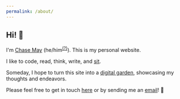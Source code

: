 ```yaml
---
permalink: /about/
---
```


## Hi! 👋

I'm [Chase May](https://github.com/clmay) (he/him<sup>[(?)](https://pronouns.org/what-and-why)</sup>). This is my
personal website.

I like to code, read, think, write, and [sit](https://www.sotozen.com/eng/practice/zazen/advice/fukanzanzeng.html).

Someday, I hope to turn this site into a [digital garden](https://github.com/MaggieAppleton/digital-gardeners),
showcasing my thoughts and endeavors.

Please feel free to get in touch [here](https://github.com/clmay/clmay/discussions/categories/say-hello) or by sending
me an [email](mailto:hello@clm.dev)! 🙏

